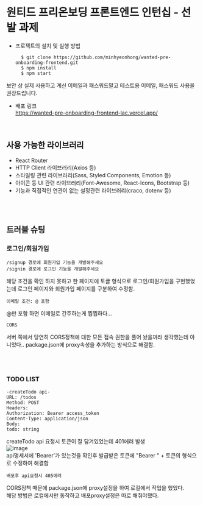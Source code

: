 # 원티드 프리온보딩 프론트엔드 인턴십 - 선발 과제

- 프로젝트의 설치 및 실행 방법

        $ git clone https://github.com/minhyeonhong/wanted-pre-onboarding-frontend.git
        $ npm install
        $ npm start
보안 상 실제 사용하고 계신 이메일과 패스워드말고 테스트용 이메일, 패스워드 사용을 권장드립니다.

- 배포 링크<br/>
https://wanted-pre-onboarding-frontend-lac.vercel.app/

<br/>

## 사용 가능한 라이브러리
- React Router
- HTTP Client 라이브러리(Axios 등)
- 스타일링 관련 라이브러리(Sass, Styled Components, Emotion 등)
- 아이콘 등 UI 관련 라이브러리(Font-Awesome, React-Icons, Bootstrap 등)
- 기능과 직접적인 연관이 없는 설정관련 라이브러리(craco, dotenv 등)
<br/>
<br/>

## 트러블 슈팅
### 로그인/회원가입

    /signup 경로에 회원가입 기능을 개발해주세요
    /signin 경로에 로그인 기능을 개발해주세요
해당 조건을 확인 하지 못하고 한 페이지에 토글 형식으로 로그인/회원가입을 구현했었는데 로그인 페이지와 회원가입 페이지를 구분하여 수정함.

    이메일 조건: @ 포함
@만 포함 하면 이메일로 간주하는게 찝찝하다...
    
    CORS
서버 쪽에서 당연히 CORS정책에 대한 모든 접속 권한을 풀어 놨을꺼라 생각했는데 아니었다..
package.json에 proxy속성을 추가하는 방식으로 해결함.

<br/>
<br/>

### TODO LIST

    -createTodo api-
    URL: /todos
    Method: POST
    Headers:
    Authorization: Bearer access_token
    Content-Type: application/json
    Body:
    todo: string
createTodo api 요청시 토큰이 잘 담겨있었는데 401에러 발생<br/>
![image](https://user-images.githubusercontent.com/90454621/217031351-d3ebb3ac-5e42-4d1b-ae4d-e9daceb0ee2e.png)<br/>
 api명세서에 'Bearer'가 있는것을 확인후 발급받은 토큰에 "Bearer " + 토큰의 형식으로 수정하여 해결함<br/>

    배포후 api요청시 405에러
CORS정책 때문에 package.json에 proxy설정을 하여 로컬에서 작업을 했었다.<br/>
해당 방법은 로컬에서만 동작하고 배포proxy설정은 따로 해줘야했다.